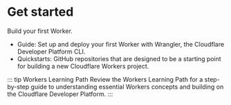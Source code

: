 # Get started

Build your first Worker.

- Guide: Set up and deploy your first Worker with Wrangler, the Cloudflare Developer Platform CLI.
- Quickstarts: GitHub repositories that are designed to be a starting point for building a new Cloudflare Workers project.

::: tip Workers Learning Path
Review the Workers Learning Path for a step-by-step guide to understanding essential Workers concepts and building on the Cloudflare Developer Platform.
:::